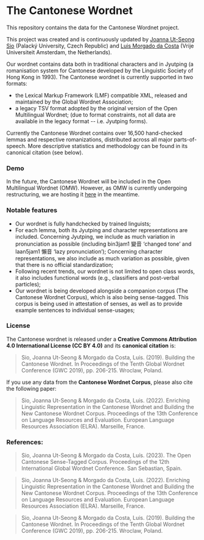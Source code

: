 # The Cantonese Wordnet

This repository contains the data for the Cantonese Wordnet project. 

This project was created and is continuously updated by [Joanna Ut-Seong Sio](https://sites.google.com/view/joannasio/linguistics?authuser=0) (Palacký University, Czech Republic) and [Luis Morgado da Costa](https://www.luismc.com/home/) (Vrije Universiteit Amsterdam, the Netherlands).

Our wordnet contains data both in traditional characters and in Jyutping (a romanisation system for Cantonese developed by the Linguistic Society of Hong Kong in 1993). The Cantonese wordnet is currently supported in two formats:
- the Lexical Markup Framework (LMF) compatible XML, released and maintained by the Global Wordnet Association;
- a legacy TSV format adopted by the original version of the Open Multilingual Wordnet; (due to format constraints, not all data are available in the legacy format -- i.e. Jyutping forms).

Currently the Cantonese Wordnet contains over 16,500 hand-checked lemmas and respective romanizations, distributed across all major parts-of-speech. More descriptive statistics and methodology can be found in its canonical citation (see below).

### Demo
In the future, the Cantonese Wordnet will be included in the Open Multilingual Wordnet (OMW). However, as OMW is currently undergoing restructuring, we are hosting it [here](https://www.luismc.com/omw/omw) in the meantime.

### Notable features
- Our wordnet is fully handchecked by trained linguists;
- For each lemma, both its Jyutping and character representations are included. Concerning Jyutping, we include as much variation in pronunciation as possible (including bin3jam1 變⾳ ‘changed tone’ and laan5jam1 懶⾳ ‘lazy pronunciation’); Concerning character representations, we also include as much variation as possible, given that there is no official standardization;
- Following recent trends, our wordnet is not limited to open class words, it also includes functional words (e.g.,  classifiers and post-verbal particles);
- Our wordnet is being developed alongside a companion corpus (The Cantonese Wordnet Corpus), which is also being sense-tagged. This corpus is being used in attestation of senses, as well as to provide example sentences to individual sense-usages;

### License
The Cantonese wordnet is released under a **Creative Commons Attribution 4.0 International License (CC BY 4.0)** and its **canonical citation** is:
> Sio, Joanna Ut-Seong & Morgado da Costa, Luis. (2019). Building the Cantonese Wordnet. In Proceedings of the Tenth Global Wordnet Conference (GWC 2019), pp. 206-215. Wroclaw, Poland.

If you use any data from the **Cantonese Wordnet Corpus**, please also cite the following paper:

> Sio, Joanna Ut-Seong & Morgado da Costa, Luis. (2022). Enriching Linguistic Representation in the Cantonese Wordnet and Building the New Cantonese Wordnet Corpus. Proceedings of the 13th Conference on Language Resources and Evaluation. European Language Resources Association (ELRA). Marseille, France.


### References:

> Sio, Joanna Ut-Seong & Morgado da Costa, Luís. (2023). The Open Cantonese Sense-Tagged Corpus. Proceedings of the 12th International Global Wordnet Conference. San Sebastian, Spain.

> Sio, Joanna Ut-Seong & Morgado da Costa, Luis. (2022). Enriching Linguistic Representation in the Cantonese Wordnet and Building the New Cantonese Wordnet Corpus. Proceedings of the 13th Conference on Language Resources and Evaluation. European Language Resources Association (ELRA). Marseille, France.

> Sio, Joanna Ut-Seong & Morgado da Costa, Luis. (2019). Building the Cantonese Wordnet. In Proceedings of the Tenth Global Wordnet Conference (GWC 2019), pp. 206-215. Wroclaw, Poland.
